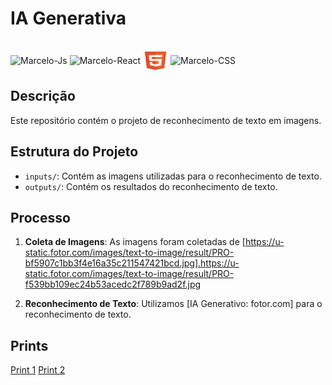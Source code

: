 # IA Generativa 

<div style="display: inline_block"><br>
  <img align="center" alt="Marcelo-Js" height="30" width="40" src="https://u-static.fotor.com/images/text-to-image/result/PRO-bf5907c1bb3f4e16a35c211547421bcd.jpg">
  <img align="center" alt="Marcelo-React" height="30" width="40" src="https://u-static.fotor.com/images/text-to-image/result/PRO-f539bb109ec24b53acedc2f789b9ad2f.jpg">
  <img align="center" alt="Marcelo-HTML" height="30" width="40" src="https://raw.githubusercontent.com/devicons/devicon/master/icons/html5/html5-original.svg">
  <img align="center" alt="Marcelo-CSS" height="30" width="40" src="https://img.icons8.com/?size=100&id=20906&format=png&color=000000">
 
  
 
</div>

## Descrição

Este repositório contém o projeto de reconhecimento de texto em imagens. 

## Estrutura do Projeto

- `inputs/`: Contém as imagens utilizadas para o reconhecimento de texto.
- `outputs/`: Contém os resultados do reconhecimento de texto.

## Processo

1. **Coleta de Imagens**: As imagens foram coletadas de [https://u-static.fotor.com/images/text-to-image/result/PRO-bf5907c1bb3f4e16a35c211547421bcd.jpg].https://u-static.fotor.com/images/text-to-image/result/PRO-f539bb109ec24b53acedc2f789b9ad2f.jpg

2. **Reconhecimento de Texto**: Utilizamos [IA Generativo: fotor.com] para o reconhecimento de texto.


## Prints

[Print 1](outputs/fotor-ai-1.png)
[Print 2](outputs/fotor-ai-2.png)
